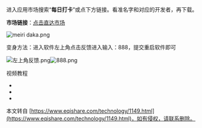 进入应用市场搜索“**每日打卡**”或点下方链接。看准名字和对应的开发者，再下载。

**市场链接**：[点击直达市场](https://apps.apple.com/cn/app/id6448424719)

![meiri daka.png](https://www.eqishare.com/zb_users/upload/2024/01/202401291706531971421085.png)

变身方法：进入软件左上角点击反馈进入输入：888，提交重启软件即可

![左上角反馈.png](https://www.eqishare.com/zb_users/upload/2024/01/202401291706532008758800.png)![888.png](https://www.eqishare.com/zb_users/upload/2024/01/202401291706532012223499.png)

视频教程

-

-

-

本文转自 [https://www.eqishare.com/technology/1149.html](https://www.eqishare.com/technology/1149.html)，如有侵权，请联系删除。